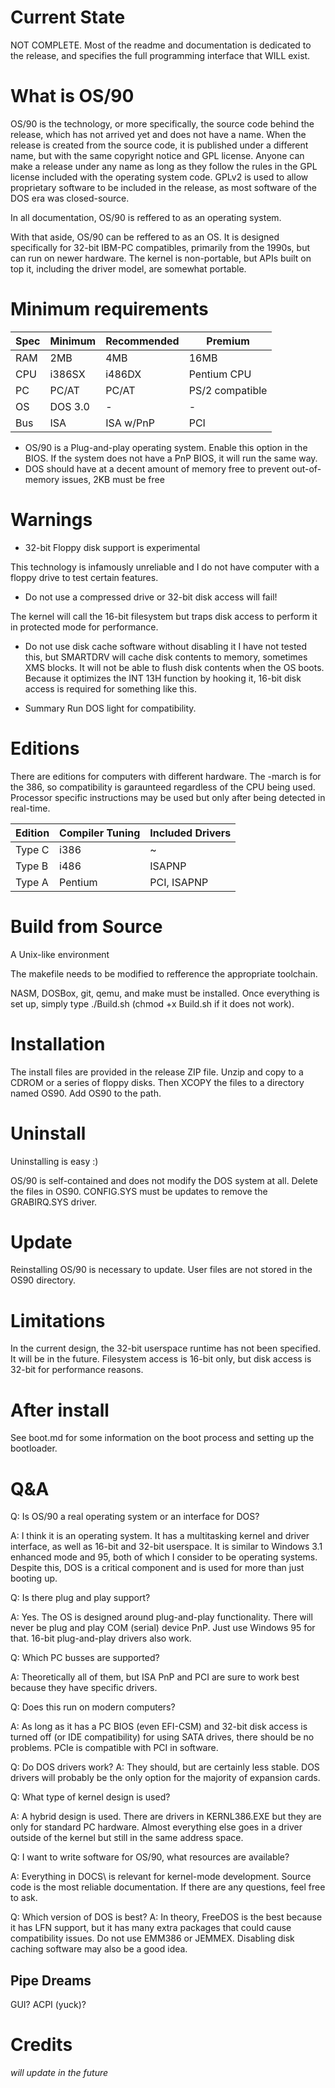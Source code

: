 # Current State

NOT COMPLETE. Most of the readme and documentation is dedicated to the release, and specifies the full programming interface that WILL exist.

# What is OS/90

OS/90 is the technology, or more specifically, the source code behind the release, which has not arrived yet and does not have a name. When the release is created from the source code, it is published under a different name, but with the same copyright notice and GPL license. Anyone can make a release under any name as long as they follow the rules in the GPL license included with the operating system code. GPLv2 is used to allow proprietary software to be included in the release, as most software of the DOS era was closed-source.

In all documentation, OS/90 is reffered to as an operating system.

With that aside, OS/90 can be reffered to as an OS. It is designed specifically for 32-bit IBM-PC compatibles, primarily from the 1990s, but can run on newer hardware. The kernel is non-portable, but APIs built on top it, including the driver model, are somewhat portable.

# Minimum requirements
|Spec|Minimum|Recommended|Premium|
-|-|-|-
RAM | 2MB      | 4MB       | 16MB
CPU | i386SX   | i486DX    | Pentium CPU
PC  | PC/AT    | PC/AT     | PS/2 compatible
OS  | DOS 3.0  | -         | -
Bus | ISA      | ISA w/PnP | PCI

* OS/90 is a Plug-and-play operating system. Enable this option in the BIOS. If the system does not have a PnP BIOS, it will run the same way.
* DOS should have at a decent amount of memory free to prevent out-of-memory issues, 2KB must be free

# Warnings

* 32-bit Floppy disk support is experimental

This technology is infamously unreliable and I do not have computer with a floppy drive to test certain features.

* Do not use a compressed drive or 32-bit disk access will fail!

The kernel will call the 16-bit filesystem but traps disk access to perform it in protected mode for performance.

* Do not use disk cache software without disabling it
I have not tested this, but SMARTDRV will cache disk contents to memory, sometimes XMS blocks. It will not be able to flush disk contents when the OS boots. Because it optimizes the INT 13H function by hooking it, 16-bit disk access is required for something like this.

* Summary
Run DOS light for compatibility.

# Editions

There are editions for computers with different hardware. The -march is for the 386, so compatibility is garaunteed regardless of the CPU being used. Processor specific instructions may be used but only after being detected in real-time.

|Edition|Compiler Tuning|Included Drivers|
-|-|-
Type C| i386      | ~
Type B| i486      | ISAPNP
Type A| Pentium   | PCI, ISAPNP

# Build from Source

A Unix-like environment

The makefile needs to be modified to refference the appropriate toolchain.

NASM, DOSBox, git, qemu, and make must be installed. Once everything is set up, simply type ./Build.sh (chmod +x Build.sh if it does not work).

# Installation

The install files are provided in the release ZIP file. Unzip and copy to a CDROM or a series of floppy disks. Then XCOPY the files to a directory named OS90. Add OS90 to the path.

# Uninstall

Uninstalling is easy :)

OS/90 is self-contained and does not modify the DOS system at all. Delete the files in OS90. CONFIG.SYS must be updates to remove the GRABIRQ.SYS driver.

# Update

Reinstalling OS/90 is necessary to update. User files are not stored in the OS90 directory.

# Limitations

In the current design, the 32-bit userspace runtime has not been specified. It will be in the future. Filesystem access is 16-bit only, but disk access is 32-bit for performance reasons.

# After install

See boot.md for some information on the boot process and setting up the bootloader.

# Q&A

Q: Is OS/90 a real operating system or an interface for DOS?

A: I think it is an operating system. It has a multitasking kernel and driver interface, as well as 16-bit and 32-bit userspace. It is similar to Windows 3.1 enhanced mode and 95, both of which I consider to be operating systems. Despite this, DOS is a critical component and is used for more than just booting up.

Q: Is there plug and play support?

A: Yes. The OS is designed around plug-and-play functionality. There will never be plug and play COM (serial) device PnP. Just use Windows 95 for that. 16-bit plug-and-play drivers also work.

Q: Which PC busses are supported?

A: Theoretically all of them, but ISA PnP and PCI are sure to work best because they have specific drivers.

Q: Does this run on modern computers?

A: As long as it has a PC BIOS (even EFI-CSM) and 32-bit disk access is turned off (or IDE compatibility) for using SATA drives, there should be no problems. PCIe is compatible with PCI in software.

Q: Do DOS drivers work?
A: They should, but are certainly less stable. DOS drivers will probably be the only option for the majority of expansion cards.

Q: What type of kernel design is used?

A: A hybrid design is used. There are drivers in KERNL386.EXE but they are only for standard PC hardware. Almost everything else goes in a driver outside of the kernel but still in the same address space.

Q: I want to write software for OS/90, what resources are available?

A: Everything in DOCS\ is relevant for kernel-mode development. Source code is the most reliable documentation. If there are any questions, feel free to ask.

Q: Which version of DOS is best?
A: In theory, FreeDOS is the best because it has LFN support, but it has many extra packages that could cause compatibility issues. Do not use EMM386 or JEMMEX. Disabling disk caching software may also be a good idea.

## Pipe Dreams

GUI? ACPI (yuck)?

# Credits

*will update in the future*
